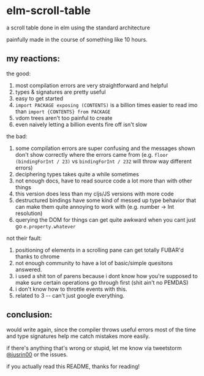 # elm-scroll-table
a scroll table done in elm using the standard architecture

painfully made in the course of something like 10 hours.

## my reactions:

the good:

1. most compilation errors are very straightforward and helpful
2. types & signatures are pretty useful
3. easy to get started
4. `import PACKAGE exposing (CONTENTS)` is a billion times easier to read imo than `import {CONTENTS} from PACKAGE`
5. vdom trees aren't too painful to create
6. even naively letting a billion events fire off isn't slow

the bad:

1. some compilation errors are super confusing and the messages shown don't show correctly where the errors came from (e.g. `floor (bindingForInt / 23)` vs `bindingForInt / 232` will throw way different errors)
2. deciphering types takes quite a while sometimes
3. not enough docs, have to read source code a lot more than with other things
4. this version does less than my cljs/JS versions with more code
5. destructured bindings have some kind of messed up type behavior that can make them quite annoying to work with (e.g. number -> Int resolution)
6. querying the DOM for things can get quite awkward when you cant just go `e.property.whatever`

not their fault:

1. positioning of elements in a scrolling pane can get totally FUBAR'd thanks to chrome
2. not enough community to have a lot of basic/simple quesitons answered.
3. i used a shit ton of parens because i dont know how you're supposed to make sure certain operations go through first (shit ain't no PEMDAS)
4. i don't know how to throttle events with this.
5. related to 3 -- can't just google everything.

## conclusion:

would write again, since the compiler throws useful errors most of the time and type signatures help me catch mistakes more easily.

if there's anything that's wrong or stupid, let me know via tweetstorm [@jusrin00](https://twitter.com/jusrin00) or the issues.

if you actually read this README, thanks for reading!
